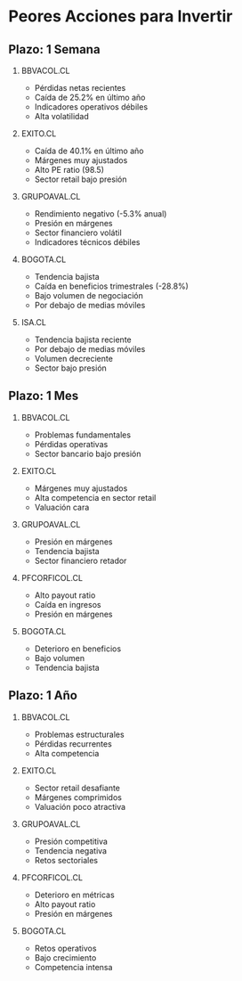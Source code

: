 # Peores Acciones para Invertir

## Plazo: 1 Semana
1. BBVACOL.CL
   - Pérdidas netas recientes
   - Caída de 25.2% en último año
   - Indicadores operativos débiles
   - Alta volatilidad

2. EXITO.CL
   - Caída de 40.1% en último año
   - Márgenes muy ajustados
   - Alto PE ratio (98.5)
   - Sector retail bajo presión

3. GRUPOAVAL.CL
   - Rendimiento negativo (-5.3% anual)
   - Presión en márgenes
   - Sector financiero volátil
   - Indicadores técnicos débiles

4. BOGOTA.CL
   - Tendencia bajista
   - Caída en beneficios trimestrales (-28.8%)
   - Bajo volumen de negociación
   - Por debajo de medias móviles

5. ISA.CL
   - Tendencia bajista reciente
   - Por debajo de medias móviles
   - Volumen decreciente
   - Sector bajo presión

## Plazo: 1 Mes
1. BBVACOL.CL
   - Problemas fundamentales
   - Pérdidas operativas
   - Sector bancario bajo presión

2. EXITO.CL
   - Márgenes muy ajustados
   - Alta competencia en sector retail
   - Valuación cara

3. GRUPOAVAL.CL
   - Presión en márgenes
   - Tendencia bajista
   - Sector financiero retador

4. PFCORFICOL.CL
   - Alto payout ratio
   - Caída en ingresos
   - Presión en márgenes

5. BOGOTA.CL
   - Deterioro en beneficios
   - Bajo volumen
   - Tendencia bajista

## Plazo: 1 Año
1. BBVACOL.CL
   - Problemas estructurales
   - Pérdidas recurrentes
   - Alta competencia

2. EXITO.CL
   - Sector retail desafiante
   - Márgenes comprimidos
   - Valuación poco atractiva

3. GRUPOAVAL.CL
   - Presión competitiva
   - Tendencia negativa
   - Retos sectoriales

4. PFCORFICOL.CL
   - Deterioro en métricas
   - Alto payout ratio
   - Presión en márgenes

5. BOGOTA.CL
   - Retos operativos
   - Bajo crecimiento
   - Competencia intensa
